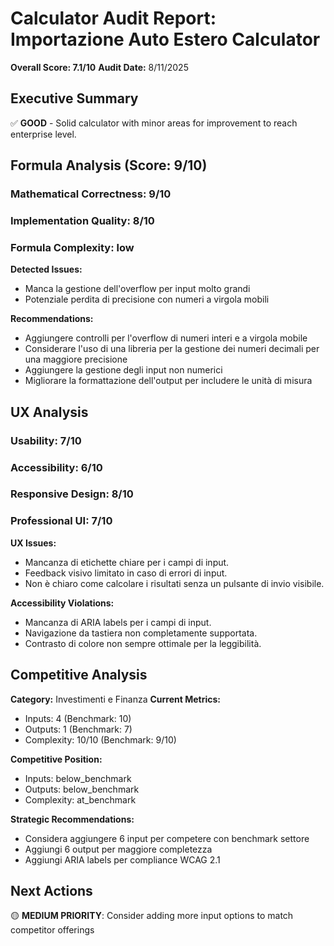 # Calculator Audit Report: Importazione Auto Estero Calculator

**Overall Score: 7.1/10**
**Audit Date:** 8/11/2025

## Executive Summary

✅ **GOOD** - Solid calculator with minor areas for improvement to reach enterprise level.

## Formula Analysis (Score: 9/10)

### Mathematical Correctness: 9/10
### Implementation Quality: 8/10
### Formula Complexity: low

**Detected Issues:**
- Manca la gestione dell'overflow per input molto grandi
- Potenziale perdita di precisione con numeri a virgola mobili

**Recommendations:**
- Aggiungere controlli per l'overflow di numeri interi e a virgola mobile
- Considerare l'uso di una libreria per la gestione dei numeri decimali per una maggiore precisione
- Aggiungere la gestione degli input non numerici
- Migliorare la formattazione dell'output per includere le unità di misura

## UX Analysis

### Usability: 7/10
### Accessibility: 6/10  
### Responsive Design: 8/10
### Professional UI: 7/10

**UX Issues:**
- Mancanza di etichette chiare per i campi di input.
- Feedback visivo limitato in caso di errori di input.
- Non è chiaro come calcolare i risultati senza un pulsante di invio visibile.

**Accessibility Violations:**
- Mancanza di ARIA labels per i campi di input.
- Navigazione da tastiera non completamente supportata.
- Contrasto di colore non sempre ottimale per la leggibilità.

## Competitive Analysis

**Category:** Investimenti e Finanza
**Current Metrics:**
- Inputs: 4 (Benchmark: 10)
- Outputs: 1 (Benchmark: 7)
- Complexity: 10/10 (Benchmark: 9/10)

**Competitive Position:**
- Inputs: below_benchmark
- Outputs: below_benchmark  
- Complexity: at_benchmark

**Strategic Recommendations:**
- Considera aggiungere 6 input per competere con benchmark settore
- Aggiungi 6 output per maggiore completezza
- Aggiungi ARIA labels per compliance WCAG 2.1

## Next Actions

🟡 **MEDIUM PRIORITY**: Consider adding more input options to match competitor offerings

